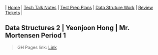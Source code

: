 | [Home](docs/README.md) | [Tech Talk Notes](GH%20Pages%20Nav/Tech%20Talk%20Notes) | [Test Prep Plans](GH%20Pages%20Nav/Test%20Prep%20Plans) | [Data Struture Work](GH%20Pages%20Nav/Data%20Structure%20Work) | [Review Tickets](GH%20Pages%20Nav/Review%20Tickets) |

## Data Structures 2 | Yeonjoon Hong | Mr. Mortensen Period 1

> GH Pages link: [Link](https://yeonjoonhong.github.io/Data-Structures-2/)
